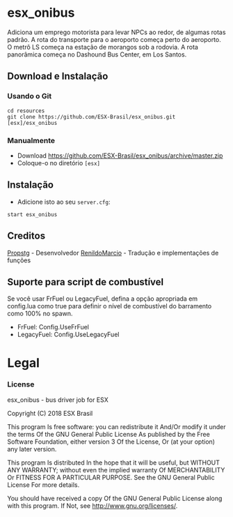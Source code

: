 # esx_onibus
Adiciona um emprego motorista para levar NPCs ao redor, de algumas rotas padrão.
A rota do transporte para o aeroporto começa perto do aeroporto.
O metrô LS começa na estação de morangos sob a rodovia.
A rota panorâmica começa no Dashound Bus Center, em Los Santos.

## Download e Instalação

### Usando o Git
```
cd resources
git clone https://github.com/ESX-Brasil/esx_onibus.git [esx]/esx_onibus
```

### Manualmente
- Download https://github.com/ESX-Brasil/esx_onibus/archive/master.zip
- Coloque-o no diretório `[esx]`

## Instalação
- Adicione isto ao seu `server.cfg`:

```
start esx_onibus
```

## Creditos

[Propstg](https://github.com/propstg) - Desenvolvedor
[RenildoMarcio](https://github.com/psycodeliccircus) - Tradução e implementações de funções

## Suporte para script de combustível
Se você usar FrFuel ou LegacyFuel, defina a opção apropriada em config.lua como true para definir o nível de combustível do barramento como 100% no spawn.
- FrFuel: Config.UseFrFuel
- LegacyFuel: Config.UseLegacyFuel

# Legal
### License
esx_onibus - bus driver job for ESX

Copyright (C) 2018 ESX Brasil

This program Is free software: you can redistribute it And/Or modify it under the terms Of the GNU General Public License As published by the Free Software Foundation, either version 3 Of the License, Or (at your option) any later version.

This program Is distributed In the hope that it will be useful, but WITHOUT ANY WARRANTY; without even the implied warranty Of MERCHANTABILITY Or FITNESS FOR A PARTICULAR PURPOSE. See the GNU General Public License For more details.

You should have received a copy Of the GNU General Public License along with this program. If Not, see http://www.gnu.org/licenses/.
